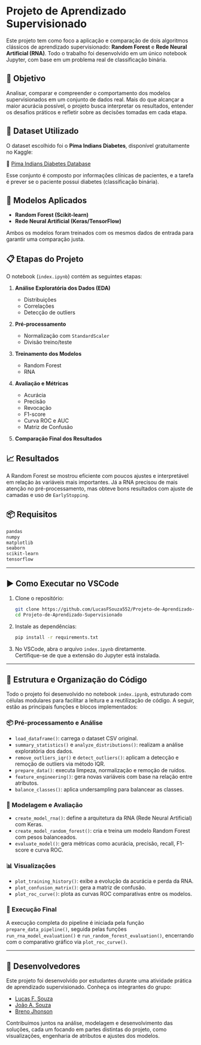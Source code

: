 # Projeto de Aprendizado Supervisionado

Este projeto tem como foco a aplicação e comparação de dois algoritmos clássicos de aprendizado supervisionado: **Random Forest** e **Rede Neural Artificial (RNA)**. Todo o trabalho foi desenvolvido em um único notebook Jupyter, com base em um problema real de classificação binária.

## 🎯 Objetivo

Analisar, comparar e compreender o comportamento dos modelos supervisionados em um conjunto de dados real. Mais do que alcançar a maior acurácia possível, o projeto busca interpretar os resultados, entender os desafios práticos e refletir sobre as decisões tomadas em cada etapa.

## 📁 Dataset Utilizado

O dataset escolhido foi o **Pima Indians Diabetes**, disponível gratuitamente no Kaggle:

🔗 [Pima Indians Diabetes Database](https://www.kaggle.com/datasets/uciml/pima-indians-diabetes-database)

Esse conjunto é composto por informações clínicas de pacientes, e a tarefa é prever se o paciente possui diabetes (classificação binária).

## 🧪 Modelos Aplicados

- **Random Forest (Scikit-learn)**
- **Rede Neural Artificial (Keras/TensorFlow)**

Ambos os modelos foram treinados com os mesmos dados de entrada para garantir uma comparação justa.

## 📋 Etapas do Projeto

O notebook (`index.ipynb`) contém as seguintes etapas:

1. **Análise Exploratória dos Dados (EDA)**  
   - Distribuições
   - Correlações
   - Detecção de outliers

2. **Pré-processamento**
   - Normalização com `StandardScaler`
   - Divisão treino/teste

3. **Treinamento dos Modelos**
   - Random Forest
   - RNA

4. **Avaliação e Métricas**
   - Acurácia
   - Precisão
   - Revocação
   - F1-score
   - Curva ROC e AUC
   - Matriz de Confusão

5. **Comparação Final dos Resultados**

## 📈 Resultados

A Random Forest se mostrou eficiente com poucos ajustes e interpretável em relação às variáveis mais importantes. Já a RNA precisou de mais atenção no pré-processamento, mas obteve bons resultados com ajuste de camadas e uso de `EarlyStopping`.

## 📦 Requisitos

```txt
pandas
numpy
matplotlib
seaborn
scikit-learn
tensorflow
```
---

## ▶️ Como Executar no VSCode

1. Clone o repositório:
   ```bash
   git clone https://github.com/LucasFSouza552/Projeto-de-Aprendizado-Supervisionado
   cd Projeto-de-Aprendizado-Supervisionado
   ```

2. Instale as dependências:
   ```bash
   pip install -r requirements.txt
   ```

3. No VSCode, abra o arquivo `index.ipynb` diretamente.  
   Certifique-se de que a extensão do Jupyter está instalada.

---

## 🧱 Estrutura e Organização do Código

Todo o projeto foi desenvolvido no notebook `index.ipynb`, estruturado com células modulares para facilitar a leitura e a reutilização de código. A seguir, estão as principais funções e blocos implementados:

### 📦 Pré-processamento e Análise
- `load_dataframe()`: carrega o dataset CSV original.
- `summary_statistics()` e `analyze_distributions()`: realizam a análise exploratória dos dados.
- `remove_outliers_iqr()` e `detect_outliers()`: aplicam a detecção e remoção de outliers via método IQR.
- `prepare_data()`: executa limpeza, normalização e remoção de ruídos.
- `feature_engineering()`: gera novas variáveis com base na relação entre atributos.
- `balance_classes()`: aplica undersampling para balancear as classes.

### 🧪 Modelagem e Avaliação
- `create_model_rna()`: define a arquitetura da RNA (Rede Neural Artificial) com Keras.
- `create_model_random_forest()`: cria e treina um modelo Random Forest com pesos balanceados.
- `evaluate_model()`: gera métricas como acurácia, precisão, recall, F1-score e curva ROC.

### 📊 Visualizações
- `plot_training_history()`: exibe a evolução da acurácia e perda da RNA.
- `plot_confusion_matrix()`: gera a matriz de confusão.
- `plot_roc_curve()`: plota as curvas ROC comparativas entre os modelos.

### 🧰 Execução Final
A execução completa do pipeline é iniciada pela função `prepare_data_pipeline()`, seguida pelas funções `run_rna_model_evaluation()` e `run_random_forest_evaluation()`, encerrando com o comparativo gráfico via `plot_roc_curve()`.

---

## 👥 Desenvolvedores

Este projeto foi desenvolvido por estudantes durante uma atividade prática de aprendizado supervisionado. Conheça os integrantes do grupo:

- [Lucas F. Souza](https://github.com/LucasFSouza552)
- [João A. Souza](https://github.com/JoaoASouzaN)
- [Breno Jhonson](https://github.com/BrenoJhonson)

Contribuímos juntos na análise, modelagem e desenvolvimento das soluções, cada um focando em partes distintas do projeto, como visualizações, engenharia de atributos e ajustes dos modelos.
